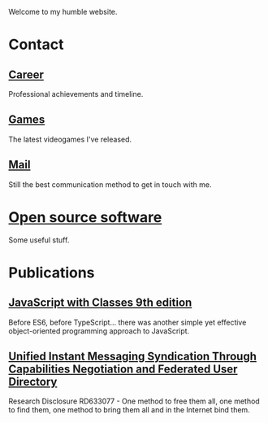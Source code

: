 Welcome to my humble website.

# Contact

## [Career](https://www.linkedin.com/in/diogoeichert)
Professional achievements and timeline.

## [Games](https://maragato.itch.io)
The latest videogames I've released.

## [Mail](mailto:diogoeichert@icloud.com)
Still the best communication method to get in touch with me.

# [Open source software](https://github.com/diogoeichert?tab=repositories)
Some useful stuff.

# Publications

## [JavaScript with Classes 9th edition](JSwC.epub)
Before ES6, before TypeScript... there was another simple yet effective object-oriented programming approach to JavaScript.

## [Unified Instant Messaging Syndication Through Capabilities Negotiation and Federated User Directory](RD633077.pdf)
Research Disclosure RD633077 - One method to free them all, one method to find them, one method to bring them all and in the Internet bind them.
